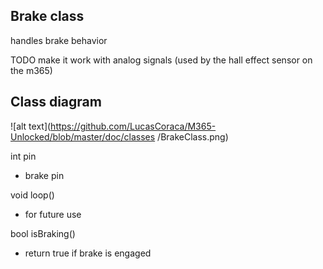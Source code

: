 ## Brake class

handles brake behavior

TODO make it work with analog signals (used by the hall effect sensor on the
  m365)

## Class diagram

![alt text](https://github.com/LucasCoraca/M365-Unlocked/blob/master/doc/classes
/BrakeClass.png)

int pin

* brake pin

void loop()

* for future use

bool isBraking()

* return true if brake is engaged
